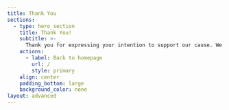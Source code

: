 ```yaml
---
title: Thank You
sections:
  - type: hero_section
    title: Thank You!
    subtitle: >-
      Thank you for expressing your intention to support our cause. We are still working on a better way to receive your support. Please check out our page again in few more weeks. Have a great day!
    actions:
      - label: Back to homepage
        url: /
        style: primary
    align: center
    padding_bottom: large
    background_color: none
layout: advanced
---
```

